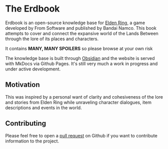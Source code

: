 # The Erdbook

Erdbook is an open-source knowledge base for [Elden Ring](https://en.wikipedia.org/wiki/Elden_Ring), a game developed by From Software and published by Bandai Namco. This book attempts to cover and connect the expansive world of the Lands Between through the lore of its places and characters.

It contains __MANY, MANY SPOILERS__ so please browse at your own risk

The knowledge base is built through [Obsidian](https://obsidian.md/) and the website is served with MkDocs via Github Pages. It's still very much a work in progress and under active development.

## Motivation
This was inspired by a personal want of clarity and cohesiveness of the lore and stories from Elden Ring while unraveling character dialogues, item descriptions and events in the world.

## Contributing

Please feel free to open a [pull request](https://github.com/gonz4lex/erdbook/pulls) on Github if you want to contribute information to the project.

